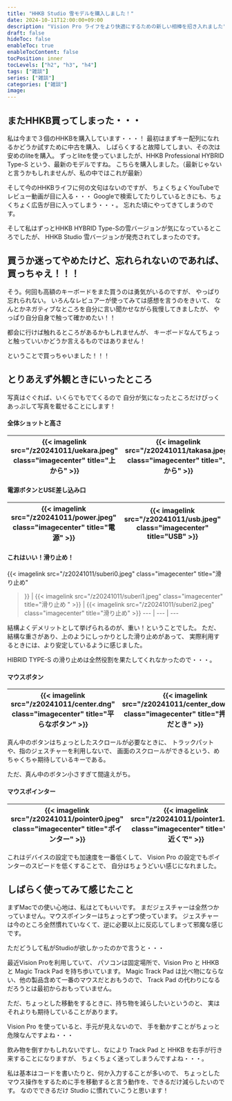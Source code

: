 ```yaml
---
title: "HHKB Studio 雪モデルを購入しました！"
date: 2024-10-11T12:00:00+09:00
description: "Vision Pro ライフをより快適にするための新しい相棒を招き入れました"
draft: false
hideToc: false
enableToc: true
enableTocContent: false
tocPosition: inner
tocLevels: ["h2", "h3", "h4"]
tags: ["雑談"]
series: ["雑談"]
categories: ["雑談"]
image:
---
```


## またHHKB買ってしまった・・・
私は今まで３個のHHKBを購入しています・・・！
最初はまずキー配列になれるかどうか試すために中古を購入、
しばらくすると故障してしまい、その次は安めのliteを購入。
ずっとliteを使っていましたが、HHKB Professional HYBRID Type-S という、最新のモデルですね。
こちらを購入しました。（最新じゃないと言うかもしれませんが、私の中ではこれが最新）

そして今のHHKBライフに何の文句はないのですが、
ちょくちょくYouTubeでレビュー動画が目に入る・・・
Googleで検索してたりしているときにも、ちょくちょく広告が目に入ってしまう・・・。
忘れた頃にやってきてしまうのです。

そして私はずっとHHKB HYBRID Type-Sの雪バージョンが気になっているところでしたが、
HHKB Studio 雪バージョンが発売されてしまったのです。

## 買うか迷ってやめたけど、忘れられないのであれば、買っちゃえ！！！
そう。何回も高額のキーボードをまた買うのは勇気がいるのですが、
やっぱり忘れられない。
いろんなレビュアーが使ってみては感想を言うのをきいて、
なんとかネガティブなところを自分に言い聞かせながら我慢してきましたが、
やっぱり自分自身で触って確かめたい！！

都会に行けば触れるところがあるかもしれませんが、
キーボードなんてちょっと触っていいかどうか言えるものではありません！

ということで買っちゃいました！！！

## とりあえず外観ときにいったところ

写真はぐぐれば、いくらでもでてくるので
自分が気になったところだけぴっくあっぷして写真を載せることにします！

#### 全体ショットと高さ

{{< imagelink src="/z20241011/uekara.jpeg" class="imagecenter" title="上から" >}} | {{< imagelink src="/z20241011/takasa.jpeg" class="imagecenter" title="上から" >}}
 --- | ---

####	 電源ボタンとUSE差し込み口

{{< imagelink src="/z20241011/power.jpeg" class="imagecenter" title="電源" >}} | {{< imagelink src="/z20241011/usb.jpeg" class="imagecenter" title="USB" >}}
--- | ---

#### これはいい！滑り止め！

{{< imagelink src="/z20241011/suberi0.jpeg" class="imagecenter" title="滑り止め"
 >}} | {{< imagelink src="/z20241011/suberi1.jpeg" class="imagecenter" title="滑り止め	" >}} | {{< imagelink src="/z20241011/suberi2.jpeg" class="imagecenter" title="滑り止め" >}}
--- | --- | ---

結構よくデメリットとして挙げられるのが、重い！ということでした。
ただ、結構な重さがあり、上のようにしっかりとした滑り止めがあって、
実際利用するときには、より安定しているように感じました。

HIBRID TYPE-S の滑り止めは全然役割を果たしてくれなかったので・・・。

#### マウスボタン

{{< imagelink src="/z20241011/center.dng" class="imagecenter" title="平らなボタン" >}} | {{< imagelink src="/z20241011/center_down.dng" class="imagecenter" title="押し込んだとき" >}}
--- | ---

真ん中のボタンはちょっとしたスクロールが必要なときに、
トラックパットや、指のジェスチャーを利用しないで、
画面のスクロールができるという、めちゃくちゃ期待しているキーである。

ただ、真ん中のボタン小さすぎて間違えがち。

#### マウスポインター

{{< imagelink src="/z20241011/pointer0.jpeg" class="imagecenter" title="ポインター" >}} | {{< imagelink src="/z20241011/pointer1.dng" class="imagecenter" title="より近くで" >}}
--- | ---

これはデバイスの設定でも加速度を一番低くして、
Vision Pro の設定でもポインターのスピードを低くすることで、
自分はちょうどいい感じになれました。

## しばらく使ってみて感じたこと	
まずMacでの使い心地は、私はとてもいいです。
まだジェスチャーは全然つかっていません。マウスポインターはちょっとずつ使っています。
ジェスチャーは今のところ全然慣れていなくて、逆に必要以上に反応してしまって邪魔な感じです。

ただどうして私がStudioが欲しかったのかで言うと・・・

最近Vision Proを利用していて、
パソコンは固定場所で、Vision Pro と HHKB と Magic Track Pad を持ち歩いています。
Magic Track Pad は比べ物にならない、他の製品含めて一番のマウスだとおもうので、
Track Pad の代わりになるだろうとは最初からおもっていません。

ただ、ちょっとした移動をするときに、持ち物を減らしたいというのと、
実はそれよりも期待していることがあります。

Vision Pro を使っていると、手元が見えないので、
手を動かすことがちょっと危険なんですよね・・・

飲み物を倒すかもしれないですし、なにより Track Pad と HHKB を右手が行き来することになりますが、
ちょくちょく迷ってしまうんですよね・・・。

私は基本はコードを書いたりと、何か入力することが多いので、
ちょっとしたマウス操作をするために手を移動すると言う動作を、できるだけ減らしたいのです。
なのでできるだけ Studio に慣れていこうと思います！
